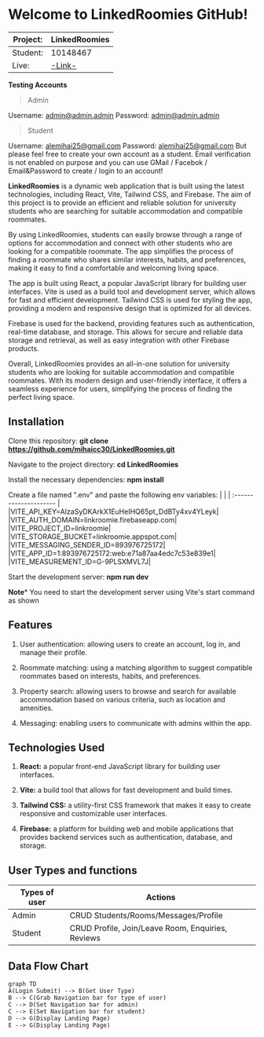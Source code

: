 
# Welcome to LinkedRoomies GitHub!

  
|Project:|LinkedRoomies |
|---------------------|-------------------------------|
|Student:|10148467 |
|Live:|[-Link-](https://linkroomie.web.app)| |

  
**Testing Accounts**

> Admin

Username: admin@admin.admin
Password: admin@admin.admin
  
  > Student

Username: alemihai25@gmail.com
Password: alemihai25@gmail.com
But please feel free to create your own account as a student. Email verification is not enabled on purpose and you can use GMail / Facebok / Email&Password to create / login to an account!


**LinkedRoomies** is a dynamic web application that is built using the latest technologies, including React, Vite, Tailwind CSS, and Firebase. The aim of this project is to provide an efficient and reliable solution for university students who are searching for suitable accommodation and compatible roommates.

By using LinkedRoomies, students can easily browse through a range of options for accommodation and connect with other students who are looking for a compatible roommate. The app simplifies the process of finding a roommate who shares similar interests, habits, and preferences, making it easy to find a comfortable and welcoming living space.

The app is built using React, a popular JavaScript library for building user interfaces. Vite is used as a build tool and development server, which allows for fast and efficient development. Tailwind CSS is used for styling the app, providing a modern and responsive design that is optimized for all devices.

Firebase is used for the backend, providing features such as authentication, real-time database, and storage. This allows for secure and reliable data storage and retrieval, as well as easy integration with other Firebase products.

Overall, LinkedRoomies provides an all-in-one solution for university students who are looking for suitable accommodation and compatible roommates. With its modern design and user-friendly interface, it offers a seamless experience for users, simplifying the process of finding the perfect living space.

## Installation

Clone this repository: **git clone https://github.com/mihaicc30/LinkedRoomies.git**

Navigate to the project directory: **cd LinkedRoomies**

Install the necessary dependencies: **npm install**


Create a file named ".env" and paste the following env variables:
|   |
| :--------------------- |
|VITE_API_KEY=AIzaSyDKArkX1EuHeIHQ65pt_DdBTy4xv4YLeyk|
|VITE_AUTH_DOMAIN=linkroomie.firebaseapp.com|
|VITE_PROJECT_ID=linkroomie|
|VITE_STORAGE_BUCKET=linkroomie.appspot.com|
|VITE_MESSAGING_SENDER_ID=893976725172|
|VITE_APP_ID=1:893976725172:web:e71a87aa4edc7c53e839e1|
|VITE_MEASUREMENT_ID=G-9PLSXMVL7J|
  

Start the development server: **npm run dev**

**Note***
You need to start the development server using Vite's start command as shown


## Features

1. User authentication: allowing users to create an account, log in, and manage their profile.

2. Roommate matching: using a matching algorithm to suggest compatible roommates based on interests, habits, and preferences.

3. Property search: allowing users to browse and search for available accommodation based on various criteria, such as location and amenities.

4. Messaging: enabling users to communicate with admins within the app.

## Technologies Used

1.  **React:** a popular front-end JavaScript library for building user interfaces.

2.  **Vite:** a build tool that allows for fast development and build times.

3.  **Tailwind CSS:** a utility-first CSS framework that makes it easy to create responsive and customizable user interfaces.

4.  **Firebase:** a platform for building web and mobile applications that provides backend services such as authentication, database, and storage.

## User Types and functions

| Types of user | Actions
|---------------------|-------------------------------|
|Admin |CRUD Students/Rooms/Messages/Profile |
|Student |CRUD Profile, Join/Leave Room, Enquiries, Reviews |

## Data Flow Chart

```mermaid
graph TD
A(Login Submit) --> B(Get User Type)
B --> C(Grab Navigation bar for type of user)
C --> D(Set Navigation bar for admin)
C --> E(Set Navigation bar for student)
D --> G(Display Landing Page)
E --> G(Display Landing Page)
```